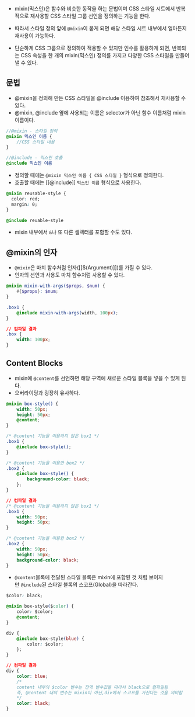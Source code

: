 - mixin(믹스인)은 함수와 비슷한 동작을 하는 문법이며 CSS 스타일 시트에서 반복적으로 재사용할 CSS 스타일 그룹 선언을 정의하는 기능을 한다.

- 따라서 스타일 정의 앞에 `@mixin`이 붙게 되면 해당 스타일 시트 내부에서 얼마든지 재사용이 가능하다.

- 단순하게 CSS 그룹으로 정의하여 적용할 수 있지만 인수를 활용하게 되면, 반복되는 CSS 속성을 한 개의 mixin(믹스인) 정의를 가지고 다양한 CSS 스타일을 만들어 낼 수 있다.

## 문법

- @mixin을 정의해 만든 CSS 스타일을 @include 이용하여 참조해서 재사용할 수 있다.
- @mixin, @include 옆에 사용되는 이름은 selector가 아닌 함수 이름처럼 mixin 이름이다.

```scss
//@mixin - 스타일 정의
@mixin 믹스인 이름 {
	//CSS 스타일 내용
}

//@include - 믹스인 호출
@include 믹스인 이름
```


- 정의할 때에는 `@mixin 믹스인 이름 { CSS 스타일 }` 형식으로 정의한다.
- 호출할 때에는 [[@include]] `믹스인 이름` 형식으로 사용한다.

```css
@mixin reusable-style {
  color: red;
  margin: 0;
}

@include reuable-style
```

- mixin 내부에서 `&`나 또 다른 셀렉터를 포함할 수도 있다.

## @mixin의 인자

- `@mixin`은 마치 함수처럼 인자([[$(Argument)]])를 가질 수 있다.
- 인자의 선언과 사용도 마치 함수처럼 사용할 수 있다.

```scss
@mixin mixin-with-args($props, $num) {
	#{$props}: $num;
}

.box1 {
	@include mixin-with-args(width, 100px);
}
```

```css
// 컴파일 결과
.box {
	width: 100px;
}
```

## Content Blocks

- mixin에 `@content`를 선언하면 해당 구역에 새로운 스타일 블록을 넣을 수 있게 된다.
- 오버라이딩과 굉장히 유사하다.

```scss
@mixin box-style() {
	width: 50px;
	height: 50px;
	@content;
}

/* @content 기능을 이용하지 않은 box1 */
.box1 {
	@include box-style();
}

/* @content 기능을 이용한 box2 */
.box2 {
	@include box-style() {
		background-color: black;
	};
}
```

```css
// 컴파일 결과
/* @content 기능을 이용하지 않은 box1 */
.box1 {
	width: 50px;
	height: 50px;
}

/* @content 기능을 이용한 box2 */
.box2 {
	width: 50px;
	height: 50px;
	background-color: black;
}
```

- `@content`블록에 전달된 스타일 블록은 mixin에 포함된 것 처럼 보이지만 `@include`된 스타일 블록의 스코프(Global)을 따라간다.

```css
$color: black;

@mixin box-style($color) {
    color: $color;
    @content;
}

div {
    @include box-style(blue) {
        color: $color;
    };
}
```


```css
// 컴파일 결과
div {
	color: blue;
	/*
	content 내부의 $color 변수는 전역 변수값을 따라서 black으로 컴파일됨
	즉, @content 내의 변수는 mixin이 아닌,div에서 스코프를 가진다는 것을 의미함
	*/
	color: black;
}
```